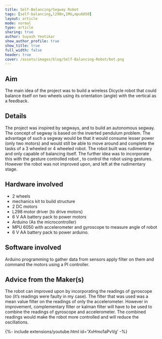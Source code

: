 ```yaml
---
title: Self-Balancing/Segway Robot
tags: [self-balancing,l298n,IMU,mpu6050]
layout: article
mode: normal
type: article
sharing: true
author: Suyash Yeotikar
show_author_profile: true
show_title: true
full_width: false
header: true
cover: /assets/images/blog/Self-Balancing-Robot/bot.png
---
```


## Aim
The main idea of the project was to build a wireless Dicycle robot that could balance itself on two wheels using its orientation (angle) with the vertical as a feedback.

<!--more-->


## Details
The project was inspired by segways, and to build an autonomous segway. The concept of segway is based on the inverted pendulum problem. The advantage of such a segway would be that it would consume lesser power (only two motors) and would still be able to move around and complete the tasks of a 3 wheeled or 4 wheeled robot.  The robot built was rudimentary and only capable of balancing itself. The further idea was to incorporate this with the gesture controlled robot , to control the robot using gestures. However the robot was not improved upon, and left at the rudimentary stage.

## Hardware involved
- 2 wheels
- mechanics kit to build structure
- 2 DC motors
- L298 motor driver (to drive motors)
- 6 V AA battery pack to power motors
- Arduino (As the microcontroller)
- MPU 6050 with accelerometer and gyroscope to measure angle of robot
- 6 V AA battery pack to power arduino.

## Software involved
Arduino programming to gather data from sensors apply filter on them and command the motors using a PI controller.

## Advice from the Maker(s)
The robot can improved upon by incorporating the readings of gyroscope too (it’s readings were faulty in my case). The filter that was used was a mean value filter on the readings of only the accelerometer. However in improvement, complementary filter or kalman filter will have to be used to combine the readings of gyroscope and accelerometer. The combined readings would make the robot more controlled and will reduce the oscillations.

<div>{%- include extensions/youtube.html id='XvHmo1aPvVg' -%}</div>


